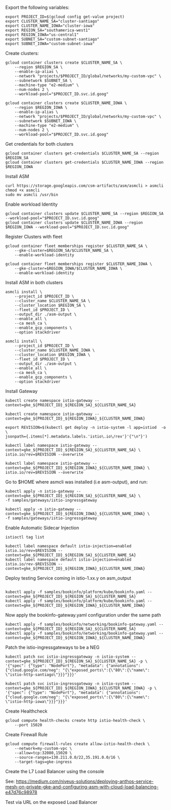 
Export the following variables: 


```shell
export PROJECT_ID=$(gcloud config get-value project)
export CLUSTER_NAME_SA="cluster-santiago"
export CLUSTER_NAME_IOWA="cluster-iowa"
export REGION_SA="southamerica-west1"
export REGION_IOWA="us-central1"
export SUBNET_SA="custom-subnet-santiago"
export SUBNET_IOWA="custom-subnet-iowa"
```


Create clusters: 

```shell
gcloud container clusters create $CLUSTER_NAME_SA \
    --region $REGION_SA \
    --enable-ip-alias \
    --network "projects/$PROJECT_ID/global/networks/my-custom-vpc" \
    --subnetwork $SUBNET_SA \
    --machine-type "e2-medium" \
    --num-nodes 2 \
    --workload-pool="$PROJECT_ID.svc.id.goog"
```


```shell
gcloud container clusters create $CLUSTER_NAME_IOWA \
    --region $REGION_IOWA \
    --enable-ip-alias \
    --network "projects/$PROJECT_ID/global/networks/my-custom-vpc" \
    --subnetwork $SUBNET_IOWA \
    --machine-type "e2-medium" \
    --num-nodes 2 \
    --workload-pool="$PROJECT_ID.svc.id.goog"
```


Get credentials for both clusters

```shell
gcloud container clusters get-credentials $CLUSTER_NAME_SA --region $REGION_SA
gcloud container clusters get-credentials $CLUSTER_NAME_IOWA --region $REGION_IOWA
```


Install ASM

```shell
curl https://storage.googleapis.com/csm-artifacts/asm/asmcli > asmcli
chmod +x asmcli
sudo mv asmcli /usr/bin
```

Enable workload Identity

```shell
gcloud container clusters update $CLUSTER_NAME_SA --region $REGION_SA --workload-pool="$PROJECT_ID.svc.id.goog"
gcloud container clusters update $CLUSTER_NAME_IOWA --region $REGION_IOWA --workload-pool="$PROJECT_ID.svc.id.goog"

```

Register Clusters with fleet

```shell
gcloud container fleet memberships register $CLUSTER_NAME_SA \
    --gke-cluster=$REGION_SA/$CLUSTER_NAME_SA \
    --enable-workload-identity
```

```shell
gcloud container fleet memberships register $CLUSTER_NAME_IOWA \
    --gke-cluster=$REGION_IOWA/$CLUSTER_NAME_IOWA \
    --enable-workload-identity
```


Install ASM in both clusters

```shell
asmcli install \
    --project_id $PROJECT_ID \
    --cluster_name $CLUSTER_NAME_SA \
    --cluster_location $REGION_SA \
    --fleet_id $PROJECT_ID \
    --output_dir ./asm-output \
    --enable_all \
    --ca mesh_ca \
    --enable_gcp_components \
    --option stackdriver 
```

```shell
asmcli install \
    --project_id $PROJECT_ID \
    --cluster_name $CLUSTER_NAME_IOWA \
    --cluster_location $REGION_IOWA \
    --fleet_id $PROJECT_ID \
    --output_dir ./asm-output \
    --enable_all \
    --ca mesh_ca \
    --enable_gcp_components \
    --option stackdriver
```


Install Gateway

```shell
kubectl create namespace istio-gateway --context=gke_${PROJECT_ID}_${REGION_SA}_${CLUSTER_NAME_SA}
```

```shell
kubectl create namespace istio-gateway --context=gke_${PROJECT_ID}_${REGION_IOWA}_${CLUSTER_NAME_IOWA}
```

```shell
export REVISION=$(kubectl get deploy -n istio-system -l app=istiod  -o \
jsonpath={.items[*].metadata.labels.'istio\.io\/rev'}'{"\n"}')
```

```shell
kubectl label namespace istio-gateway --context=gke_${PROJECT_ID}_${REGION_SA}_${CLUSTER_NAME_SA} \
istio.io/rev=$REVISION --overwrite

kubectl label namespace istio-gateway --context=gke_${PROJECT_ID}_${REGION_IOWA}_${CLUSTER_NAME_IOWA} \
istio.io/rev=$REVISION --overwrite
```

Go to $HOME where asmcli was installed (i.e asm-output), and run: 

```shell
kubectl apply -n istio-gateway --context=gke_${PROJECT_ID}_${REGION_SA}_${CLUSTER_NAME_SA} \
-f samples/gateways/istio-ingressgateway

kubectl apply -n istio-gateway --context=gke_${PROJECT_ID}_${REGION_IOWA}_${CLUSTER_NAME_IOWA} \
-f samples/gateways/istio-ingressgateway

```


Enable Automatic Sidecar Injection


```shell
istioctl tag list

kubectl label namespace default istio-injection=enabled istio.io/rev=$REVISION --context=gke_${PROJECT_ID}_${REGION_SA}_${CLUSTER_NAME_SA}
kubectl label namespace default istio-injection=enabled istio.io/rev-$REVISION --context=gke_${PROJECT_ID}_${REGION_IOWA}_${CLUSTER_NAME_IOWA}
```


Deploy testing Service coming in istio-1.xx.y on asm_output

```shell

kubectl apply -f samples/bookinfo/platform/kube/bookinfo.yaml --context=gke_${PROJECT_ID}_${REGION_SA}_${CLUSTER_NAME_SA}
kubectl apply -f samples/bookinfo/platform/kube/bookinfo.yaml --context=gke_${PROJECT_ID}_${REGION_IOWA}_${CLUSTER_NAME_IOWA}
```


Now apply the bookinfo-gateway.yaml configuration under the same path

```shell
kubectl apply -f samples/bookinfo/networking/bookinfo-gateway.yaml --context=gke_${PROJECT_ID}_${REGION_SA}_${CLUSTER_NAME_SA}
kubectl apply -f samples/bookinfo/networking/bookinfo-gateway.yaml --context=gke_${PROJECT_ID}_${REGION_IOWA}_${CLUSTER_NAME_IOWA}
```

Patch the istio-ingressgateways to be a NEG

```shell
kubectl patch svc istio-ingressgateway -n istio-system --context=gke_${PROJECT_ID}_${REGION_SA}_${CLUSTER_NAME_SA} -p \
'{"spec": {"type": "NodePort"}, "metadata": {"annotations": {"cloud.google.com/neg": "{\"exposed_ports\":{\"80\":{\"name\": \"istio-http-santiago\"}}}"}}}'

```

```shell
kubectl patch svc istio-ingressgateway -n istio-system --context=gke_${PROJECT_ID}_${REGION_IOWA}_${CLUSTER_NAME_IOWA} -p \
'{"spec": {"type": "NodePort"}, "metadata": {"annotations": {"cloud.google.com/neg": "{\"exposed_ports\":{\"80\":{\"name\": \"istio-http-iowa\"}}}"}}}'

```


Create Healthcheck

```shell
gcloud compute health-checks create http istio-health-check \
    --port 15020
```

Create Firewall Rule

```shell
gcloud compute firewall-rules create allow-istio-health-check \
    --network=my-custom-vpc \
    --allow=tcp:32080,15020 \
    --source-ranges=130.211.0.0/22,35.191.0.0/16 \
    --target-tags=gke-ingress
```
Create the L7 Load Balancer using the console

See: https://medium.com/niveus-solutions/deploying-anthos-service-mesh-on-private-gke-and-configuring-asm-with-cloud-load-balancing-e47d76c98978 




Test via URL on the exposed Load Balancer






